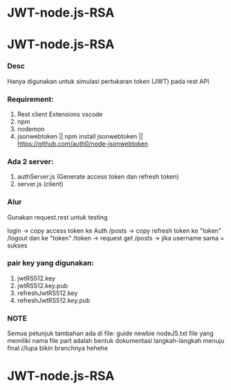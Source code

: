 # JWT-node.js-RSA
# JWT-node.js-RSA

### Desc
Hanya digunakan untuk simulasi pertukaran token (JWT) pada rest API

### Requirement:
1. Rest client Extensions vscode
2. npm
3. nodemon
4. jsonwebtoken || npm install jsonwebtoken || https://github.com/auth0/node-jsonwebtoken

### Ada 2 server:
1. authServer.js (Generate access token dan refresh token)
2. server.js (client)

### Alur
Gunakan request.rest untuk testing

login -> copy access token ke Auth /posts -> copy refresh token ke "token" /logout dan ke "token" /token -> request get /posts -> jika username sama = sukses

### pair key yang digunakan:
1. jwtRS512.key
2. jwtRS512.key.pub
3. refreshJwtRS512.key
4. refreshJwtRS512.key.pub

### NOTE
  Semua petunjuk tambahan ada di file: guide newbie nodeJS.txt
  file yang memiliki nama file part adalah bentuk dokumentasi langkah-langkah menuju final //lupa bikin branchnya hehehe
  
# JWT-node.js-RSA
